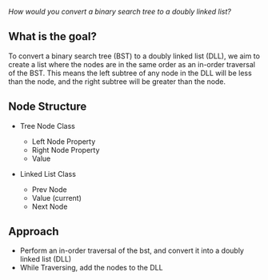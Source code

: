 _How would you convert a binary search tree to a doubly linked list?_


## What is the goal?
To convert a binary search tree (BST) to a doubly linked list (DLL), we aim to create a list where the nodes are in the same order as an in-order traversal of the BST. This means the left subtree of any node in the DLL will be less than the node, and the right subtree will be greater than the node.

## Node Structure
- Tree Node Class
    - Left Node Property 
    - Right Node Property
    - Value

- Linked List Class
    - Prev Node
    - Value (current)
    - Next Node

## Approach
- Perform an in-order traversal of the bst, and convert it into a doubly linked list (DLL)
- While Traversing, add the nodes to the DLL